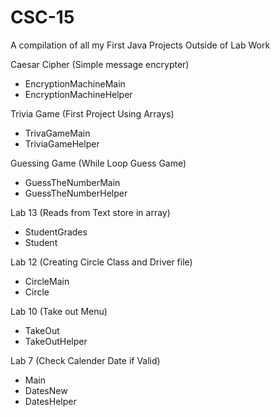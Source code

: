 # CSC-15
A compilation of all my First Java Projects Outside of Lab Work

Caesar Cipher (Simple message encrypter)
  - EncryptionMachineMain
  - EncryptionMachineHelper

Trivia Game (First Project Using Arrays)
  - TrivaGameMain
  - TriviaGameHelper

Guessing Game (While Loop Guess Game)
  - GuessTheNumberMain
  - GuessTheNumberHelper

Lab 13 (Reads from Text store in array)
  - StudentGrades
  - Student

Lab 12 (Creating Circle Class and Driver file)
  - CircleMain
  - Circle

Lab 10 (Take out Menu)
  - TakeOut
  - TakeOutHelper

Lab 7 (Check Calender Date if Valid)
  - Main  
  - DatesNew
  - DatesHelper
